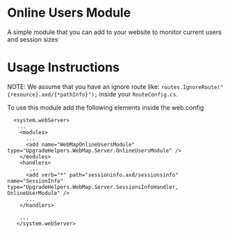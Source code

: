 

Online Users Module
===================

A simple module that you can add to your website to monitor current users and session sizes

Usage Instructions
==================

NOTE: We assume that you have an ignore route like: `routes.IgnoreRoute("{resource}.axd/{*pathInfo}");`
inside your `RouteConfig.cs`.


To use this module add the following elements inside the web.config
```
  <system.webServer>
   ...
    <modules>
	  ...
      <add name="WebMapOnlineUsersModule" type="UpgradeHelpers.WebMap.Server.OnlineUsersModule" />
    </modules>
    <handlers>
	   ...
      <add verb="*" path="sessioninfo.axd/sessionsinfo" name="SessionInfo" type="UpgradeHelpers.WebMap.Server.SessionsInfoHandler, OnlineUserModule" />
	  ...
	</handlers>

	...
   </system.webServer>
```
